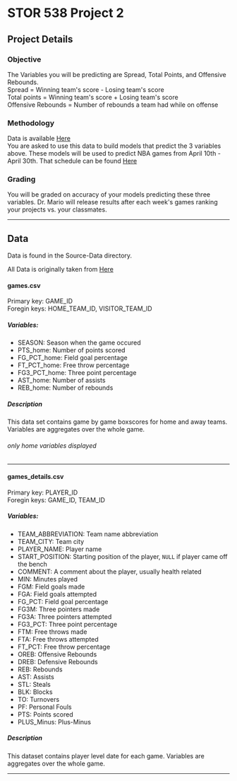 STOR 538 Project 2
==================

Project Details
---------------

### Objective
The Variables you will be predicting are Spread, Total Points, and Offensive Rebounds. <br />
Spread = Winning team's score - Losing team's score <br />
Total points = Winning team's score + Losing team's score <br />
Offensive Rebounds = Number of rebounds a team had while on offense

### Methodology
Data is available [Here](https://github.com/mattymo18/STOR-538-Project2-2021) <br />
You are asked to use this data to build models that predict the 3 variables above. These models will be used to predict NBA games from April 10th - April 30th. That schedule can be found [Here](https://www.espn.com/nba/schedule) <br />

### Grading 
You will be graded on accuracy of your models predicting these three variables. Dr. Mario will release results after each week's games ranking your projects vs. your classmates. 

***

Data
----
Data is found in the Source-Data directory.

All Data is originally taken from [Here](https://www.kaggle.com/nathanlauga/nba-games?select=games.csv)

#### games.csv
Primary key: GAME_ID \
Foregin keys: HOME_TEAM_ID, VISITOR_TEAM_ID 

##### Variables:
  * SEASON: Season when the game occured
  * PTS_home: Number of points scored
  * FG_PCT_home: Field goal percentage
  * FT_PCT_home: Free throw percentage
  * FG3_PCT_home: Three point percentage
  * AST_home: Number of assists
  * REB_home: Number of rebounds
  
##### Description
This data set contains game by game boxscores for home and away teams. Variables are aggregates over the whole game. 

###### only home variables displayed
  
***
  
#### games_details.csv
Primary key: PLAYER_ID \
Foregin keys: GAME_ID, TEAM_ID 

##### Variables:
  * TEAM_ABBREVIATION: Team name abbreviation
  * TEAM_CITY: Team city
  * PLAYER_NAME: Player name
  * START_POSITION: Starting position of the player, `NULL` if player came off the bench
  * COMMENT: A comment about the player, usually health related
  * MIN: Minutes played
  * FGM: Field goals made
  * FGA: Field goals attempted
  * FG_PCT: Field goal percentage
  * FG3M: Three pointers made
  * FG3A: Three pointers attempted
  * FG3_PCT: Three point percentage
  * FTM: Free throws made
  * FTA: Free throws attempted
  * FT_PCT: Free throw percentage
  * OREB: Offensive Rebounds
  * DREB: Defensive Rebounds
  * REB: Rebounds
  * AST: Assists
  * STL: Steals
  * BLK: Blocks
  * TO: Turnovers
  * PF: Personal Fouls
  * PTS: Points scored
  * PLUS_Minus: Plus-Minus
  
##### Description
This dataset contains player level date for each game. Variables are aggregates over the whole game.

***